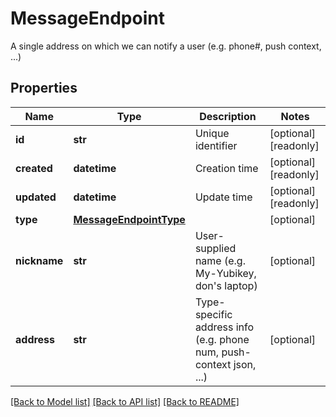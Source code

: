# MessageEndpoint

A single address on which we can notify a user (e.g. phone#, push context, ...)
## Properties
Name | Type | Description | Notes
------------ | ------------- | ------------- | -------------
**id** | **str** | Unique identifier | [optional] [readonly] 
**created** | **datetime** | Creation time | [optional] [readonly] 
**updated** | **datetime** | Update time | [optional] [readonly] 
**type** | [**MessageEndpointType**](MessageEndpointType.md) |  | [optional] 
**nickname** | **str** | User-supplied name (e.g. My-Yubikey, don&#39;s laptop) | [optional] 
**address** | **str** | Type-specific address info (e.g. phone num, push-context json, ...) | [optional] 

[[Back to Model list]](../README.md#documentation-for-models) [[Back to API list]](../README.md#documentation-for-api-endpoints) [[Back to README]](../README.md)


